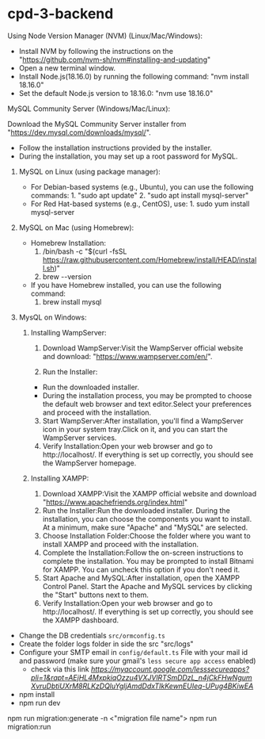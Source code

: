 # cpd-3-backend

<!-- *****Environment Setup***** -->

<!-- ***Installing Node.js (Version 18.16.0)*** -->

Using Node Version Manager (NVM) (Linux/Mac/Windows):

- Install NVM by following the instructions on the "https://github.com/nvm-sh/nvm#installing-and-updating"
- Open a new terminal window.
- Install Node.js(18.16.0) by running the following command: "nvm install 18.16.0"
- Set the default Node.js version to 18.16.0: "nvm use 18.16.0"

<!-- ***Installing MySQL*** -->

MySQL Community Server (Windows/Mac/Linux):

Download the MySQL Community Server installer from "https://dev.mysql.com/downloads/mysql/".

- Follow the installation instructions provided by the installer.
- During the installation, you may set up a root password for MySQL.

1. MySQL on Linux (using package manager):
   - For Debian-based systems (e.g., Ubuntu), you can use the following commands: 1. "sudo apt update" 2. "sudo apt install mysql-server"
   - For Red Hat-based systems (e.g., CentOS), use: 1. sudo yum install mysql-server
2. MySQL on Mac (using Homebrew):
   - Homebrew Installation:
     1. /bin/bash -c "$(curl -fsSL https://raw.githubusercontent.com/Homebrew/install/HEAD/install.sh)"
     2. brew --version
   - If you have Homebrew installed, you can use the following command:
     1. brew install mysql
3. MysQL on Windows:

   1. Installing WampServer:

      1. Download WampServer:Visit the WampServer official website and download: "https://www.wampserver.com/en/".

      2. Run the Installer:

      - Run the downloaded installer.
      - During the installation process, you may be prompted to choose the default web browser and text editor.Select your preferences and proceed with the installation.

      3. Start WampServer:After installation, you'll find a WampServer icon in your system tray.Click on it, and you can start the WampServer services.
      4. Verify Installation:Open your web browser and go to http://localhost/. If everything is set up correctly, you should see the WampServer homepage.

   2. Installing XAMPP:
      1. Download XAMPP:Visit the XAMPP official website and download "https://www.apachefriends.org/index.html"
      2. Run the Installer:Run the downloaded installer. During the installation, you can choose the components you want to install. At a minimum, make sure "Apache" and "MySQL" are selected.
      3. Choose Installation Folder:Choose the folder where you want to install XAMPP and proceed with the installation.
      4. Complete the Installation:Follow the on-screen instructions to complete the installation. You may be prompted to install Bitnami for XAMPP. You can uncheck this option if you don't need it.
      5. Start Apache and MySQL:After installation, open the XAMPP Control Panel. Start the Apache and MySQL services by clicking the "Start" buttons next to them.
      6. Verify Installation:Open your web browser and go to http://localhost/. If everything is set up correctly, you should see the XAMPP dashboard.

<!-- Please Follow the instruction for Run the application -->

- Change the DB credentials `src/ormconfig.ts`
- Create the folder logs folder in side the src "src/logs"
- Configure your SMTP email in `config/default.ts` File with your mail id and password
  (make sure your gmail's `less secure app access` enabled)
  - check via this link
    _https://myaccount.google.com/lesssecureapps?pli=1&rapt=AEjHL4MxpkiqOzzu4VXJVlRTSmDDzL_n4jCkFHwNgumXvruDbtiUXrM8RLKzDQluYgljAmdDdxTIkKewnEUIeq-UPug4BKiwEA_
- npm install
- npm run dev

<!-- Migration Generate -->

npm run migration:generate -n <"migration file name">
npm run migration:run
